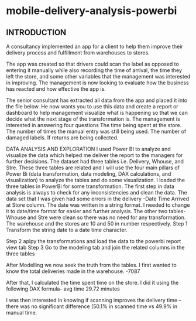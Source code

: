 # mobile-delivery-analysis-powerbi

## INTRODUCTION
A consultancy implemented an app for a client to help them improve their delivery process and fulfillment from warehouses to stores.

The app was created so that drivers could scan the label as opposed to entering it manually while also recording the time of arrival, the time they left the store, and some other variables that the management was interested in improving.
The management is now looking to evaluate how the business has reacted and how effective the app is.

The senior consultant has extracted all data from the app and placed it into the file below. He now wants you to use this data and create a report or dashboard to help management visualize what is happening so that we can decide what the next stage of the transformation is.
The management is interested in answering four questions
The time being spent at the store.
The number of times the manual entry was still being used.
The number of damaged labels.
If returns are being collected.

DATA ANALYSIS AND EXPLORATION
I used Power BI to analyze and visualize the data which helped me deliver the report to the managers for further decisions.
The dataset had three tables i.e.  Delivery, Whouse, and Stre.  These three tables are related and I will use the four main pillars of Power Bi (data transformation, data modeling, DAX calculations, and visualization) to analyze the tables and do some visualization.
I loaded the three tables in PowerBi for some transformation.
The first step in data analysis is always to check for any inconsistencies and clean the data. The data set that I was given had some errors in the delivery -Date Time Arrived at Store column. The date was written in a string format. I needed to change it to date/time format for easier and further analysis.
The other two tables- Whouse and Stre were clean so there was no need for any transformation.  
The warehouse and the stores are 10 and 50 in number respectively.
Step 1 
Transform the string date to a date time character.

Step 2 aplpy the transformations and load the data to the powerbi report view tab
Step 3
Go to the modeling tab and join the related columns in the three tables

After Modelling we now seek the truth from the tables.
I first wanted to know the total deliveries made in the warehouse. -7087

After that, I calculated the time spent time on the store. I did it using the following DAX formula- avg time 29.72 minutes

I was then interested in knowing if scanning improves the delivery time – there was no significant difference (50.1% in scanned time vs 49.9% in manual time.








